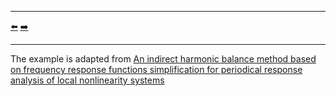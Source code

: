 ***
[⬅️](../042/README.md "Previous example")
[➡️](../044/README.md "Next example")
***

The example is adapted from [An indirect harmonic balance method based on frequency response functions simplification for periodical response analysis of local nonlinearity systems](https://doi.org/10.1016/j.compstruc.2025.107663)
